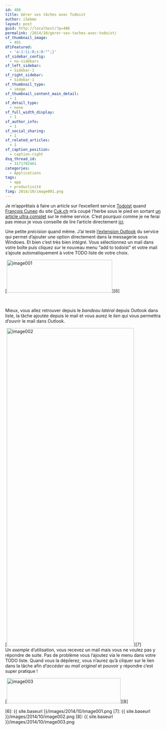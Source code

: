 ```yaml
---
id: 486
title: Gérer vos tâches avec Todoist
author: iSebmo
layout: post
guid: http://localhost/?p=486
permalink: /2014/10/gerer-vos-taches-avec-todoist/
sf_thumbnail_image:
  - 491
dfiFeatured:
  - 'a:1:{i:0;s:0:"";}'
sf_sidebar_config:
  - no-sidebars
sf_left_sidebar:
  - Sidebar-1
sf_right_sidebar:
  - Sidebar-1
sf_thumbnail_type:
  - image
sf_thumbnail_content_main_detail:
  - 1
sf_detail_type:
  - none
sf_full_width_display:
  - 1
sf_author_info:
  - 1
sf_social_sharing:
  - 1
sf_related_articles:
  - 1
sf_caption_position:
  - caption-right
dsq_thread_id:
  - 3171702461
categories:
  - Applications
tags:
  - app
  - productivité
fimg: 2014/10/image001.png
---
```

Je m’apprêtais à faire un article sur l’excellent service [Todoist][1] quand [François Cuneo][2] du site [Cuk.ch][3] m’a coupé l’herbe sous le pied en sortant [un article ultra complet][4] sur le même service. C’est pourquoi comme je ne ferai pas mieux je vous conseille de lire l’article directement [ici][4].

Une petite *précision* quand même. J’ai testé [l’extension Outlook][5] du service qui permet d’ajouter une option directement dans la messagerie sous Windows. Et bien c’est très bien *intégré*. Vous sélectionnez un mail dans votre boîte puis cliquez sur le nouveau menu “add to todoist” et votre mail s’ajoute automatiquement à votre TODO liste de votre choix.

[<img class="aligncenter size-full wp-image-488" src="{{ site.baseurl }}/images/2014/10/image001.png" alt="image001" width="338" height="105" />][6]

&nbsp;

Mieux, vous allez retrouver depuis le *bandeau latéral* depuis Outlook dans liste, la tâche ajoutée depuis le mail et vous aurez le *lien* qui vous permettra d’ouvrir le mail dans Outlook.

[<img class="aligncenter size-full wp-image-489" src="{{ site.baseurl }}/images/2014/10/image002.png" alt="image002" width="408" height="1016" />][7]  
Un *exemple* d’utilisation, vous recevez un mail mais vous ne voulez pas y répondre de suite. Pas de problème vous l’ajoutez via le menu dans votre TODO liste. Quand vous la dépilerez, vous n’aurez qu’à cliquer sur le lien dans la tâche afin *d’accéder au mail original* et pouvoir y répondre c’est super pratique !

[<img class="aligncenter size-full wp-image-490" src="{{ site.baseurl }}/images/2014/10/image003.png" alt="image003" width="365" height="80" />][8]

 [1]: https://itunes.apple.com/us/app/todoist-to-do-list-task-list/id572688855?mt=8
 [2]: http://www.cuk.ch/utilisateur?u=3
 [3]: http://www.cuk.ch
 [4]: http://www.cuk.ch/articles/9791
 [5]: https://fr.todoist.com/outlook
 [6]: {{ site.baseurl }}/images/2014/10/image001.png
 [7]: {{ site.baseurl }}/images/2014/10/image002.png
 [8]: {{ site.baseurl }}/images/2014/10/image003.png
